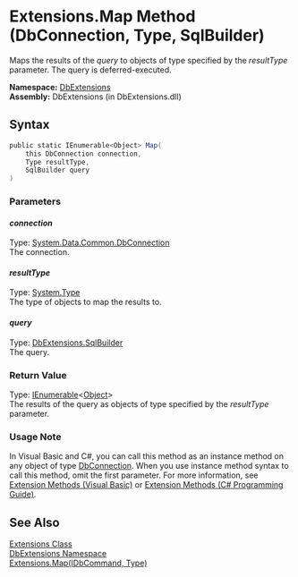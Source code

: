 Extensions.Map Method (DbConnection, Type, SqlBuilder)
======================================================
Maps the results of the *query* to objects of type specified by the *resultType* parameter. The query is deferred-executed.

**Namespace:** [DbExtensions][1]  
**Assembly:** DbExtensions (in DbExtensions.dll)

Syntax
------

```csharp
public static IEnumerable<Object> Map(
	this DbConnection connection,
	Type resultType,
	SqlBuilder query
)
```

### Parameters

#### *connection*
Type: [System.Data.Common.DbConnection][2]  
The connection.

#### *resultType*
Type: [System.Type][3]  
The type of objects to map the results to.

#### *query*
Type: [DbExtensions.SqlBuilder][4]  
The query.

### Return Value
Type: [IEnumerable][5]&lt;[Object][6]>  
The results of the query as objects of type specified by the *resultType* parameter.
### Usage Note
In Visual Basic and C#, you can call this method as an instance method on any object of type [DbConnection][2]. When you use instance method syntax to call this method, omit the first parameter. For more information, see [Extension Methods (Visual Basic)][7] or [Extension Methods (C# Programming Guide)][8].

See Also
--------
[Extensions Class][9]  
[DbExtensions Namespace][1]  
[Extensions.Map(IDbCommand, Type)][10]  

[1]: ../README.md
[2]: http://msdn.microsoft.com/en-us/library/c790zwhc
[3]: http://msdn.microsoft.com/en-us/library/42892f65
[4]: ../SqlBuilder/README.md
[5]: http://msdn.microsoft.com/en-us/library/9eekhta0
[6]: http://msdn.microsoft.com/en-us/library/e5kfa45b
[7]: http://msdn.microsoft.com/en-us/library/bb384936.aspx
[8]: http://msdn.microsoft.com/en-us/library/bb383977.aspx
[9]: README.md
[10]: Map_6.md
